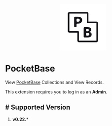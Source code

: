 <p align="center">
    <img src="./assets/pocketbase.png" width="150" height="150" />
</p>

# PocketBase

View [PocketBase](https://pocketbase.io/) Collections and View Records.

This extension requires you to log in as an **Admin**.

## # Supported Version

1. **v0.22.***